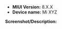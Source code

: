 <!---
(**********************************************************************************************************)
(* This bug tracker is ONLY intended for issues which are RELATED TO THE GERMAN TRANSLATION. *)
(* This means a misspelled word or English phrases which aren't translated yet into German.              *)
(* For all other bugs, please use the forum under: https://xiaomi.eu/community/forums/bugs.20/      *)
(**********************************************************************************************************)
(* Please fill in the fields below: *) --->
- **MIUI Version:** 8.X.X
- **Device name:** Mi XYZ

**Screenshot/Description:**
